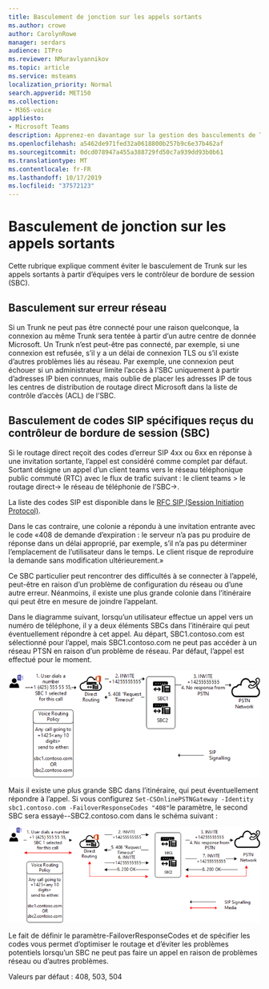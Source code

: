```yaml
---
title: Basculement de jonction sur les appels sortants
ms.author: crowe
author: CarolynRowe
manager: serdars
audience: ITPro
ms.reviewer: NMuravlyannikov
ms.topic: article
ms.service: msteams
localization_priority: Normal
search.appverid: MET150
ms.collection:
- M365-voice
appliesto:
- Microsoft Teams
description: Apprenez-en davantage sur la gestion des basculements de Trunk pour les appels sortants de teams vers le contrôleur de bordure de session (SBC).
ms.openlocfilehash: a5462de971fed32a0618800b257b9c6e37b462af
ms.sourcegitcommit: 0dcd078947a455a388729fd50c7a939dd93b0b61
ms.translationtype: MT
ms.contentlocale: fr-FR
ms.lasthandoff: 10/17/2019
ms.locfileid: "37572123"
---
```

# <a name="trunk-failover-on-outbound-calls"></a>Basculement de jonction sur les appels sortants

Cette rubrique explique comment éviter le basculement de Trunk sur les appels sortants à partir d’équipes vers le contrôleur de bordure de session (SBC).

## <a name="failover-on-network-errors"></a>Basculement sur erreur réseau

Si un Trunk ne peut pas être connecté pour une raison quelconque, la connexion au même Trunk sera tentée à partir d’un autre centre de donnée Microsoft. Un Trunk n’est peut-être pas connecté, par exemple, si une connexion est refusée, s’il y a un délai de connexion TLS ou s’il existe d’autres problèmes liés au réseau.
Par exemple, une connexion peut échouer si un administrateur limite l’accès à l’SBC uniquement à partir d’adresses IP bien connues, mais oublie de placer les adresses IP de tous les centres de distribution de routage direct Microsoft dans la liste de contrôle d’accès (ACL) de l’SBC. 

## <a name="failover-of-specific-sip-codes-received-from-the-session-border-controller-sbc"></a>Basculement de codes SIP spécifiques reçus du contrôleur de bordure de session (SBC)

Si le routage direct reçoit des codes d’erreur SIP 4xx ou 6xx en réponse à une invitation sortante, l’appel est considéré comme complet par défaut. Sortant désigne un appel d’un client teams vers le réseau téléphonique public commuté (RTC) avec le flux de trafic suivant : le client teams > le routage direct-> le réseau de téléphonie de l’SBC->.

La liste des codes SIP est disponible dans le [RFC SIP (Session Initiation Protocol)](https://tools.ietf.org/html/rfc3261).

Dans le cas contraire, une colonie a répondu à une invitation entrante avec le code «408 de demande d’expiration : le serveur n’a pas pu produire de réponse dans un délai approprié, par exemple, s’il n’a pas pu déterminer l’emplacement de l’utilisateur dans le temps. Le client risque de reproduire la demande sans modification ultérieurement.»

Ce SBC particulier peut rencontrer des difficultés à se connecter à l’appelé, peut-être en raison d’un problème de configuration du réseau ou d’une autre erreur. Néanmoins, il existe une plus grande colonie dans l’itinéraire qui peut être en mesure de joindre l’appelant.

Dans le diagramme suivant, lorsqu’un utilisateur effectue un appel vers un numéro de téléphone, il y a deux éléments SBCs dans l’itinéraire qui peut éventuellement répondre à cet appel. Au départ, SBC1.contoso.com est sélectionné pour l’appel, mais SBC1.contoso.com ne peut pas accéder à un réseau PTSN en raison d’un problème de réseau.
Par défaut, l’appel est effectué pour le moment. 
 
![Diagramme montrant que les SBC ne peuvent pas joindre PSTN en raison d’un problème de réseau](media/direct-routing-failover-response-codes1.png)

Mais il existe une plus grande SBC dans l’itinéraire, qui peut éventuellement répondre à l’appel.
Si vous configurez `Set-CSOnlinePSTNGateway -Identity sbc1.contoso.com -FailoverResponseCodes "408"`le paramètre, le second SBC sera essayé--SBC2.contoso.com dans le schéma suivant :

![Diagramme montrant le routage vers le second SBC](media/direct-routing-failover-response-codes2.png)

Le fait de définir le paramètre-FailoverResponseCodes et de spécifier les codes vous permet d’optimiser le routage et d’éviter les problèmes potentiels lorsqu’un SBC ne peut pas faire un appel en raison de problèmes réseau ou d’autres problèmes.

Valeurs par défaut : 408, 503, 504

